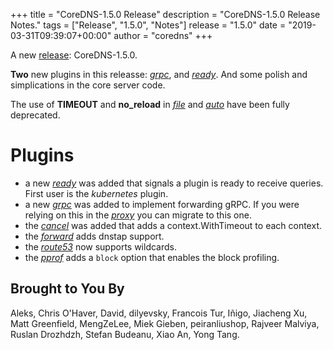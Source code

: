 +++
title = "CoreDNS-1.5.0 Release"
description = "CoreDNS-1.5.0 Release Notes."
tags = ["Release", "1.5.0", "Notes"]
release = "1.5.0"
date = "2019-03-31T09:39:07+00:00"
author = "coredns"
+++

A new [release](https://github.com/coredns/coredns/releases/tag/v1.5.0): CoreDNS-1.5.0.

**Two** new plugins in this releasse: [*grpc*](/plugins/grpc), and [*ready*](/plugins/ready). And
some polish and simplications in the core server code.

The use of **TIMEOUT** and **no_reload** in [*file*](/plugins/file) and [*auto*](/plugins/auto) have
been fully deprecated.

# Plugins

* a new [*ready*](/plugins/ready) was added that signals a plugin is ready to receive queries. First user is the *kubernetes* plugin.
* a new [*grpc*](/plugins/grpc) was added to implement forwarding gRPC. If you were relying on this in the [*proxy*](/explugins/proxy) you can migrate to this one.
* the [*cancel*](/plugins/cancel) was added that adds a context.WithTimeout to each context.
* the [*forward*](/plugins/forward) adds dnstap support.
* the [*route53*](/plugins/route53) now supports wildcards.
* the [*pprof*](/plugins/pprof) adds a `block` option that enables the block profiling.

## Brought to You By

Aleks,
Chris O'Haver,
David,
dilyevsky,
Francois Tur,
Iñigo,
Jiacheng Xu,
Matt Greenfield,
MengZeLee,
Miek Gieben,
peiranliushop,
Rajveer Malviya,
Ruslan Drozhdzh,
Stefan Budeanu,
Xiao An,
Yong Tang.

